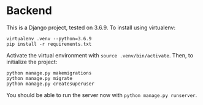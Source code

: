 # Backend
This is a Django project, tested on 3.6.9. To install using virtualenv:
```
virtualenv .venv --python=3.6.9
pip install -r requirements.txt
```

Activate the virtual environment with `source .venv/bin/activate`. Then, to 
initialize the project:
```
python manage.py makemigrations
python manage.py migrate
python manage.py createsuperuser
```

You should be able to run the server now with `python manage.py runserver`.